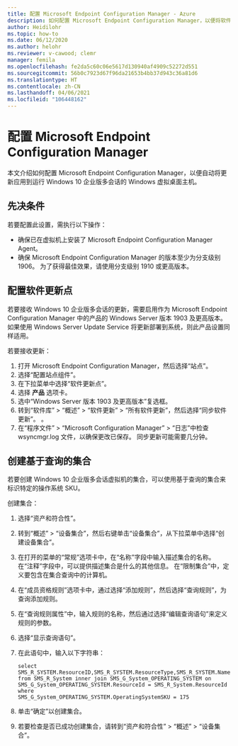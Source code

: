 ```yaml
---
title: 配置 Microsoft Endpoint Configuration Manager - Azure
description: 如何配置 Microsoft Endpoint Configuration Manager，以便将软件更新部署到 Windows 虚拟桌面上的 Windows 10 企业版多会话。
author: Heidilohr
ms.topic: how-to
ms.date: 06/12/2020
ms.author: helohr
ms.reviewer: v-cawood; clemr
manager: femila
ms.openlocfilehash: fe2da5c60c06e5617d130940af4909c52272d551
ms.sourcegitcommit: 56b0c7923d67f96da21653b4bb37d943c36a81d6
ms.translationtype: HT
ms.contentlocale: zh-CN
ms.lasthandoff: 04/06/2021
ms.locfileid: "106448162"
---
```

# <a name="configure-microsoft-endpoint-configuration-manager"></a>配置 Microsoft Endpoint Configuration Manager

本文介绍如何配置 Microsoft Endpoint Configuration Manager，以便自动将更新应用到运行 Windows 10 企业版多会话的 Windows 虚拟桌面主机。

## <a name="prerequisites"></a>先决条件

若要配置此设置，需执行以下操作：

   - 确保已在虚拟机上安装了 Microsoft Endpoint Configuration Manager Agent。
   - 确保 Microsoft Endpoint Configuration Manager 的版本至少为分支级别 1906。 为了获得最佳效果，请使用分支级别 1910 或更高版本。

## <a name="configure-the-software-update-point"></a>配置软件更新点

若要接收 Windows 10 企业版多会话的更新，需要启用作为 Microsoft Endpoint Configuration Manager 中的产品的 Windows Server 版本 1903 及更高版本。 如果使用 Windows Server Update Service 将更新部署到系统，则此产品设置同样适用。

若要接收更新：

1. 打开 Microsoft Endpoint Configuration Manager，然后选择“站点”。
2. 选择“配置站点组件”。
3. 在下拉菜单中选择“软件更新点”。
4. 选择 **产品** 选项卡。
5. 选中“Windows Server 版本 1903 及更高版本”复选框。
6. 转到“软件库” > “概述” > “软件更新” > “所有软件更新”，然后选择“同步软件更新”。    。
7. 在“程序文件” > “Microsoft Configuration Manager” > “日志”中检查 wsyncmgr.log 文件，以确保更改已保存。   同步更新可能需要几分钟。

## <a name="create-a-query-based-collection"></a>创建基于查询的集合

若要创建 Windows 10 企业版多会话虚拟机的集合，可以使用基于查询的集合来标识特定的操作系统 SKU。

创建集合：

1. 选择“资产和符合性”。
2. 转到“概述” > “设备集合”，然后右键单击“设备集合”，从下拉菜单中选择“创建设备集合”。   
3. 在打开的菜单的“常规”选项卡中，在“名称”字段中输入描述集合的名称。  在“注释”字段中，可以提供描述集合是什么的其他信息。 在“限制集合”中，定义要包含在集合查询中的计算机。
4. 在“成员资格规则”选项卡中，通过选择“添加规则”，然后选择“查询规则”，为查询添加规则。  
5. 在“查询规则属性”中，输入规则的名称，然后通过选择“编辑查询语句”来定义规则的参数。 
6. 选择“显示查询语句”。
7. 在此语句中，输入以下字符串：

    ```syntax
    select
    SMS_R_SYSTEM.ResourceID,SMS_R_SYSTEM.ResourceType,SMS_R_SYSTEM.Name,SMS_R_SYSTEM.SMSUniqueIdentifier,SMS_R_SYSTEM.ResourceDomainORWorkgroup,SMS_R_SYSTEM.Client
    from SMS_R_System inner join SMS_G_System_OPERATING_SYSTEM on
    SMS_G_System_OPERATING_SYSTEM.ResourceId = SMS_R_System.ResourceId where
    SMS_G_System_OPERATING_SYSTEM.OperatingSystemSKU = 175
    ```

8. 单击“确定”以创建集合。
9. 若要检查是否已成功创建集合，请转到“资产和符合性” > “概述” > “设备集合”。  
